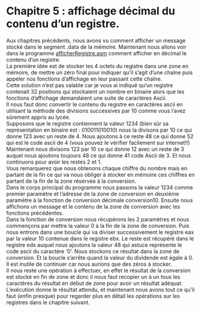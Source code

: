 # Chapitre 5 : affichage décimal du contenu d’un registre.
Aux chapitres précédents, nous avons vu comment afficher un message stocké dans le segment .data de la mémoire. Maintenant nous allons voir dans le programme [afficherRegistre.asm](https://github.com/vincentARM/AssemblyX86Windows32/blob/main/Chapitre005/afficherRegistre.asm) comment afficher en décimal le contenu d’un registre. <br>
La première idée est de stocker les 4 octets du registre dans une zone en mémoire, de mettre un zéro final pour indiquer qu’il s’agit d’une chaîne puis appeler nos fonctions d’affichage en leur passant cette chaîne. <br>
Cette solution n’est pas valable car je vous ai indiqué qu’un registre contenait 32 positions qui stockaient un nombre en binaire alors que les fonctions d’affichage demandaient une suite de caractères Ascii. <br>
Il nous faut donc convertir le contenu du registre en caractères ascii en utilisant la méthode des divisions successives par 10 comme vous l’avez sûrement appris au lycée. <br>
Supposons que le registre contiennent la valeur 1234 (bien sûr sa représentation en binaire est : 
010011010010) nous la divisons par 10 ce qui donne 123 avec un reste de 4. Nous ajoutons à ce reste 48 ce qui donne 52 qui est le code ascii de 4 (vous pouvez le vérifier facilement sur internet!!)
Maintenant nous divisons 123 par 10 ce qui donne 12 avec un reste de 3 auquel nous ajoutons toujours 48 ce qui donne 41 code Ascii de 3. Et nous continuons pour avoir les restes 2 et 1.<br>
Vous remarquerez que nous obtenons chaque chiffre du nombre mais en partant de la fin ce qui va nous obliger à stocker en mémoire ces chiffres en partant de la fin de la zone réservée à la conversion.<br>
Dans le corps principal du programme nous passons la valeur 1234 comme premier paramètre et l’adresse de la zone de conversion en deuxième paramètre à la fonction de conversion décimale conversion10. Ensuite nous affichons un message et le contenu de la zone de conversion avec les fonctions précédentes.<br>
Dans la fonction de conversion nous récupérons les 2 paramètres et nous commençons par mettre la valeur 0 à la fin de la zone de conversion. Puis nous entrons  dans une boucle qui va diviser successivement le registre eax par la valeur 10 contenue dans le registre ebx. Le reste est récupéré dans le registre edx auquel nous ajoutons la valeur 48 qui astuce représente le code ascii du caractère ‘0’. Nous stockons ce résultat dans la zone de conversion. Et la boucle s’arrête quand la valeur du dividende est égale à 0. Il est inutile de continuer car nous aurions que des zéros à stocker. <br>
Il nous reste une opération à effectuer, en effet le résultat de la conversion est stocké en fin de zone et donc il nous faut recopier un à un tous les caractères du résultat en début de zone pour avoir un résultat adéquat.
L’exécution donne le résultat attendu, et maintenant nous avons tout ce qu’il faut (enfin presque) pour regarder plus en détail les opérations sur les registres dans le chapitre suivant.
